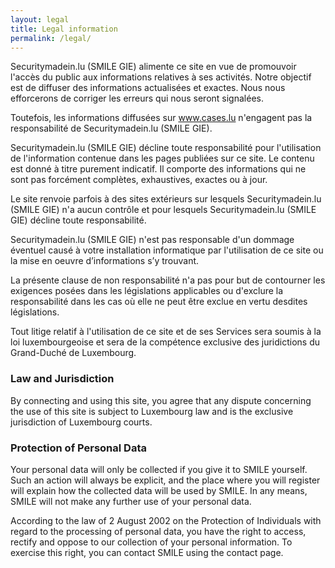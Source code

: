 ```yaml
---
layout: legal
title: Legal information
permalink: /legal/
---
```



Securitymadein.lu (SMILE GIE) alimente ce site en vue de promouvoir l'accès du public aux informations relatives à ses activités. Notre objectif est de diffuser des informations actualisées et exactes. Nous nous efforcerons de corriger les erreurs qui nous seront signalées.

Toutefois, les informations diffusées sur www.cases.lu n'engagent pas la responsabilité de Securitymadein.lu (SMILE GIE).

Securitymadein.lu (SMILE GIE) décline toute responsabilité pour l'utilisation de l'information contenue dans les pages publiées sur ce site. Le contenu est donné à titre purement indicatif. Il comporte des informations qui ne sont pas forcément complètes, exhaustives, exactes ou à jour.

Le site renvoie parfois à des sites extérieurs sur lesquels Securitymadein.lu (SMILE GIE) n'a aucun contrôle et pour lesquels Securitymadein.lu (SMILE GIE) décline toute responsabilité.

Securitymadein.lu (SMILE GIE) n'est pas responsable d'un dommage éventuel causé à votre installation informatique par l'utilisation de ce site ou la mise en oeuvre d’informations s’y trouvant.

La présente clause de non responsabilité n'a pas pour but de contourner les exigences posées dans les législations applicables ou d'exclure la responsabilité dans les cas où elle ne peut être exclue en vertu desdites législations.

Tout litige relatif à l'utilisation de ce site et de ses Services sera soumis à la loi luxembourgeoise et sera de la compétence exclusive des juridictions du Grand-Duché de Luxembourg.

<h3 class="titre-page">Law and Jurisdiction</h3>

By connecting and using this site, you agree that any dispute concerning the use of this site is subject to Luxembourg law and is the exclusive jurisdiction of Luxembourg courts.

<h3 class="titre-page">Protection of Personal Data</h3>

Your personal data will only be collected if you give it to SMILE yourself. Such an action will always be explicit, and the place where you will register will explain how the collected data will be used by SMILE. In any means, SMILE will not make any further use of your personal data.

According to the law of 2 August 2002 on the Protection of Individuals with regard to the processing of personal data, you have the right to access, rectify and oppose to our collection of your personal information. To exercise this right, you can contact SMILE using the contact page.
